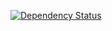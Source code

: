 [![Dependency Status](https://gemnasium.com/kosynierzy/kosynierka.info.png)](https://gemnasium.com/kosynierzy/kosynierka.info)
